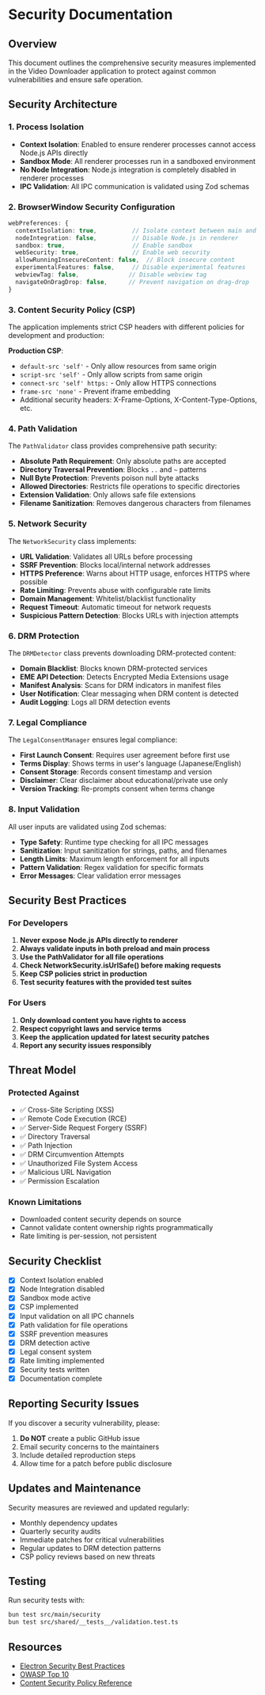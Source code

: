 # Security Documentation

## Overview

This document outlines the comprehensive security measures implemented in the Video Downloader application to protect against common vulnerabilities and ensure safe operation.

## Security Architecture

### 1. Process Isolation

- **Context Isolation**: Enabled to ensure renderer processes cannot access Node.js APIs directly
- **Sandbox Mode**: All renderer processes run in a sandboxed environment
- **No Node Integration**: Node.js integration is completely disabled in renderer processes
- **IPC Validation**: All IPC communication is validated using Zod schemas

### 2. BrowserWindow Security Configuration

```typescript
webPreferences: {
  contextIsolation: true,          // Isolate context between main and renderer
  nodeIntegration: false,          // Disable Node.js in renderer
  sandbox: true,                   // Enable sandbox
  webSecurity: true,               // Enable web security
  allowRunningInsecureContent: false,  // Block insecure content
  experimentalFeatures: false,     // Disable experimental features
  webviewTag: false,              // Disable webview tag
  navigateOnDragDrop: false,      // Prevent navigation on drag-drop
}
```

### 3. Content Security Policy (CSP)

The application implements strict CSP headers with different policies for development and production:

**Production CSP**:
- `default-src 'self'` - Only allow resources from same origin
- `script-src 'self'` - Only allow scripts from same origin
- `connect-src 'self' https:` - Only allow HTTPS connections
- `frame-src 'none'` - Prevent iframe embedding
- Additional security headers: X-Frame-Options, X-Content-Type-Options, etc.

### 4. Path Validation

The `PathValidator` class provides comprehensive path security:

- **Absolute Path Requirement**: Only absolute paths are accepted
- **Directory Traversal Prevention**: Blocks `..` and `~` patterns
- **Null Byte Protection**: Prevents poison null byte attacks
- **Allowed Directories**: Restricts file operations to specific directories
- **Extension Validation**: Only allows safe file extensions
- **Filename Sanitization**: Removes dangerous characters from filenames

### 5. Network Security

The `NetworkSecurity` class implements:

- **URL Validation**: Validates all URLs before processing
- **SSRF Prevention**: Blocks local/internal network addresses
- **HTTPS Preference**: Warns about HTTP usage, enforces HTTPS where possible
- **Rate Limiting**: Prevents abuse with configurable rate limits
- **Domain Management**: Whitelist/blacklist functionality
- **Request Timeout**: Automatic timeout for network requests
- **Suspicious Pattern Detection**: Blocks URLs with injection attempts

### 6. DRM Protection

The `DRMDetector` class prevents downloading DRM-protected content:

- **Domain Blacklist**: Blocks known DRM-protected services
- **EME API Detection**: Detects Encrypted Media Extensions usage
- **Manifest Analysis**: Scans for DRM indicators in manifest files
- **User Notification**: Clear messaging when DRM content is detected
- **Audit Logging**: Logs all DRM detection events

### 7. Legal Compliance

The `LegalConsentManager` ensures legal compliance:

- **First Launch Consent**: Requires user agreement before first use
- **Terms Display**: Shows terms in user's language (Japanese/English)
- **Consent Storage**: Records consent timestamp and version
- **Disclaimer**: Clear disclaimer about educational/private use only
- **Version Tracking**: Re-prompts consent when terms change

### 8. Input Validation

All user inputs are validated using Zod schemas:

- **Type Safety**: Runtime type checking for all IPC messages
- **Sanitization**: Input sanitization for strings, paths, and filenames
- **Length Limits**: Maximum length enforcement for all inputs
- **Pattern Validation**: Regex validation for specific formats
- **Error Messages**: Clear validation error messages

## Security Best Practices

### For Developers

1. **Never expose Node.js APIs directly to renderer**
2. **Always validate inputs in both preload and main process**
3. **Use the PathValidator for all file operations**
4. **Check NetworkSecurity.isUrlSafe() before making requests**
5. **Keep CSP policies strict in production**
6. **Test security features with the provided test suites**

### For Users

1. **Only download content you have rights to access**
2. **Respect copyright laws and service terms**
3. **Keep the application updated for latest security patches**
4. **Report any security issues responsibly**

## Threat Model

### Protected Against

- ✅ Cross-Site Scripting (XSS)
- ✅ Remote Code Execution (RCE)
- ✅ Server-Side Request Forgery (SSRF)
- ✅ Directory Traversal
- ✅ Path Injection
- ✅ DRM Circumvention Attempts
- ✅ Unauthorized File System Access
- ✅ Malicious URL Navigation
- ✅ Permission Escalation

### Known Limitations

- Downloaded content security depends on source
- Cannot validate content ownership rights programmatically
- Rate limiting is per-session, not persistent

## Security Checklist

- [x] Context Isolation enabled
- [x] Node Integration disabled
- [x] Sandbox mode active
- [x] CSP implemented
- [x] Input validation on all IPC channels
- [x] Path validation for file operations
- [x] SSRF prevention measures
- [x] DRM detection active
- [x] Legal consent system
- [x] Rate limiting implemented
- [x] Security tests written
- [x] Documentation complete

## Reporting Security Issues

If you discover a security vulnerability, please:

1. **Do NOT** create a public GitHub issue
2. Email security concerns to the maintainers
3. Include detailed reproduction steps
4. Allow time for a patch before public disclosure

## Updates and Maintenance

Security measures are reviewed and updated regularly:

- Monthly dependency updates
- Quarterly security audits
- Immediate patches for critical vulnerabilities
- Regular updates to DRM detection patterns
- CSP policy reviews based on new threats

## Testing

Run security tests with:

```bash
bun test src/main/security
bun test src/shared/__tests__/validation.test.ts
```

## Resources

- [Electron Security Best Practices](https://www.electronjs.org/docs/latest/tutorial/security)
- [OWASP Top 10](https://owasp.org/www-project-top-ten/)
- [Content Security Policy Reference](https://developer.mozilla.org/en-US/docs/Web/HTTP/CSP)